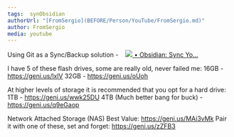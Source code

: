 ```yaml
---
tags:  synObsidian
authorUrl: "[FromSergio](BEFORE/Person/YouTube/FromSergio.md)"
author: FromSergio
media: youtube
---
```



Using Git as a Sync/Backup solution -    [![](https://www.gstatic.com/youtube/img/watch/yt_favicon.png) • Obsidian: Sync Yo...](https://www.youtube.com/watch?v=H6ipjzaN2WY&t=0s)

I have 5 of these flash drives, some are really old, never failed me:
16GB - https://geni.us/lxlV
32GB - https://geni.us/oUoh


At higher levels of storage it is recommended that you opt for a hard drive:
1TB - https://geni.us/wwk25DU
4TB (Much better bang for buck) - https://geni.us/q9eGaop


Network Attached Storage (NAS) 
Best Value:
https://geni.us/MAi3vMk
Pair it with one of these, set and forget: 
https://geni.us/zZFB3